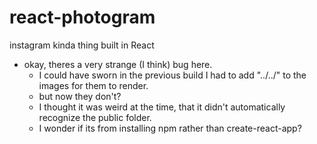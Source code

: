 # react-photogram
instagram kinda thing built in React



- okay, theres a very strange (I think) bug here.
  - I could have sworn in the previous build I had to add "../../" to the images for them to render.
  - but now they don't?
  - I thought it was weird at the time, that it didn't automatically recognize the public folder.
  - I wonder if its from installing npm rather than create-react-app?
